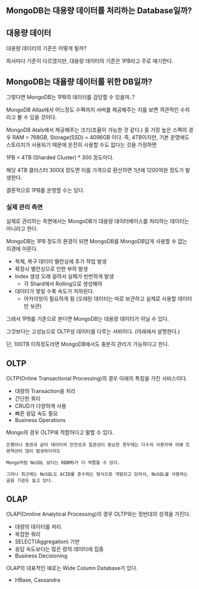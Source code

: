## MongoDB는 대용량 데이터를 처리하는 Database일까?

## 대용량 데이터

대용량 데이터의 기준은 어떻게 될까?

회사마다 기준이 다르겠지만, 대용량 데이터의 기준은 1PB라고 주로 얘기한다.

## MongoDB는 대욜량 데이터를 위한 DB일까?

그렇다면 MongoDB는 1PB의 데이터를 감당할 수 있을까..?

MongoDB Atlas에서 어느정도 수펙까지 서버를 제공해주는 지를 보면 객관적인 수치라고 볼 수 있을 것이다.

MongoDB Atals에서 제공해주는 크기(조율이 가능한 것 같다.) 중 가장 높은 스펙의 경우 RAM = 768GB, Storage(SSD) = 4096GB 이다. 즉, 4TB이지만, 기본 운영에도 스토리지가 사용되기 때문에 온전히 사용할 수도 없다는 것을 가정하면

1PB = 4TB (Sharded Cluster) * 300 정도이다.

해당 4TB 클러스터 300대 정도면 이를 가격으로 환산하면 1년에 1200억원 정도가 발생한다.

결론적으로 1PB를 운영할 수는 있다.

### 실제 관리 측면

실제로 관리하는 측면에서는 MongoDB가 대용량 데이터베이스를 처리하는 데이터는 아니라고 한다.

MongoDB는 1PB 정도의 환경이 되면 MongoDB를 MongoDB답게 사용할 수 없는 지경에 이른다.
- 복제, 복구 데이터 밸런싱에 추가 작업 발생
- 확장시 밸런싱으로 인한 부하 발생
- Index 생성 오래 걸려서 실패가 빈번하게 발생
  - 각 Shard에서 Rolling으로 생성해야 
- 데이터가 쌓일 수록 속도가 저하된다.
  - 아카이빙이 필요하게 됨 (오래된 데이터는 따로 보관하고 실제로 사용할 데이터만 보관)

그래서 1PB를 기준으로 본다면 MongoDB는 대용량 데이터가 아닐 수 있다.

그것보다는 고성능으로 OLTP성 데이터를 다루는 서비이다. (아래에서 설명한다.)

단, 100TB 이하정도라면 MongoDB에서도 충분히 관리가 가능하다고 한다.

## OLTP

OLTP(Online Transactional Processing)의 경우 아래의 특징을 가진 서비스이다.
- 대량의 Transaction을 처리
- 간단한 쿼리
- CRUD가 다양하게 사용
- 빠른 응답 속도 필요
- Business Operations

Mongo의 경우 OLTP에 적합하다고 말할 수 있다.

```
은행이나 증권과 같이 데이터의 안전성과 일관성이 중요한 경우에는 다수의 사용자에 의해 트랜잭션이 많이 발생하더라도

Mongo처럼 NoSQL 보다는 RDBMS가 더 적합할 수 있다.

그러나 최근에는 NoSQL도 ACID를 준수하는 방식으로 개발되고 있어서, NoSQL을 사용하는 금융 기관도 늘고 있다.
```

## OLAP

OLAP(Onnline Analytical Processing)의 경우 OLTP와는 정반대의 성격을 가진다.
- 대량의 데이터를 처리
- 복잡한 쿼리
- SELECT(Aggregation) 기반
- 응답 속도보다는 많은 량의 데이터에 집중
- Business Decisioning

OLAP의 대표적인 예로는 Wide Column Database가 있다.
- HBase, Cassandra
